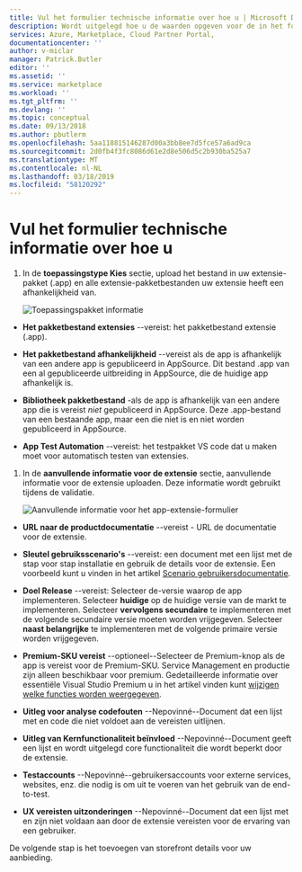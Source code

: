```yaml
---
title: Vul het formulier technische informatie over hoe u | Microsoft Docs
description: Wordt uitgelegd hoe u de waarden opgeven voor de in het formulier technische informatie voor een nieuwe Dynamics 365 Business Central-app.
services: Azure, Marketplace, Cloud Partner Portal,
documentationcenter: ''
author: v-miclar
manager: Patrick.Butler
editor: ''
ms.assetid: ''
ms.service: marketplace
ms.workload: ''
ms.tgt_pltfrm: ''
ms.devlang: ''
ms.topic: conceptual
ms.date: 09/13/2018
ms.author: pbutlerm
ms.openlocfilehash: 5aa118815146287d00a3bb8ee7d5fce57a6ad9ca
ms.sourcegitcommit: 2d0fb4f3fc8086d61e2d8e506d5c2b930ba525a7
ms.translationtype: MT
ms.contentlocale: nl-NL
ms.lasthandoff: 03/18/2019
ms.locfileid: "58120292"
---
```

<a name="how-to-fill-out-the-technical-info-form"></a>Vul het formulier technische informatie over hoe u
===========================================

1.  In de **toepassingstype Kies** sectie, upload het bestand in uw extensie-pakket (.app) en alle extensie-pakketbestanden uw extensie heeft een afhankelijkheid van.

    ![Toepassingspakket informatie](./media/d365-financials/image015.png)

-   **Het pakketbestand extensies** --vereist: het pakketbestand extensie (.app).

-   **Het pakketbestand afhankelijkheid** --vereist als de app is afhankelijk van een andere app is gepubliceerd in AppSource. Dit bestand .app van een al gepubliceerde uitbreiding in AppSource, die de huidige app afhankelijk is. 

-   **Bibliotheek pakketbestand** -als de app is afhankelijk van een andere app die is vereist *niet* gepubliceerd in AppSource. Deze .app-bestand van een bestaande app, maar een die niet is en niet worden gepubliceerd in AppSource.

-   **App Test Automation** --vereist: het testpakket VS code dat u maken moet voor automatisch testen van extensies.

1. In de **aanvullende informatie voor de extensie** sectie, aanvullende informatie voor de extensie uploaden. Deze informatie wordt gebruikt tijdens de validatie.

   ![Aanvullende informatie voor het app-extensie-formulier](./media/d365-financials/image016.png)


-   **URL naar de productdocumentatie** --vereist - URL de documentatie voor de extensie.

-   **Sleutel gebruiksscenario's** --vereist: een document met een lijst met de stap voor stap installatie en gebruik de details voor de extensie. Een voorbeeld kunt u vinden in het artikel [Scenario gebruikersdocumentatie](https://docs.microsoft.com/dynamics-nav/compliance/apptest-userscenario/).

-   **Doel Release** --vereist: Selecteer de-versie waarop de app implementeren. Selecteer **huidige** op de huidige versie van de markt te implementeren. Selecteer **vervolgens secundaire** te implementeren met de volgende secundaire versie moeten worden vrijgegeven. Selecteer **naast belangrijke** te implementeren met de volgende primaire versie worden vrijgegeven.

-   **Premium-SKU vereist** --optioneel--Selecteer de Premium-knop als de app is vereist voor de Premium-SKU. Service Management en productie zijn alleen beschikbaar voor premium. Gedetailleerde informatie over essentiële Visual Studio Premium u in het artikel vinden kunt [wijzigen welke functies worden weergegeven](https://docs.microsoft.com/dynamics365/financials/ui-experiences).

-   **Uitleg voor analyse codefouten** --Nepovinné--Document dat een lijst met en code die niet voldoet aan de vereisten uitlijnen.

-   **Uitleg van Kernfunctionaliteit beïnvloed** --Nepovinné--Document geeft een lijst en wordt uitgelegd core functionaliteit die wordt beperkt door de extensie.

-   **Testaccounts** --Nepovinné--gebruikersaccounts voor externe services, websites, enz. die nodig is om uit te voeren van het gebruik van de end-to-test.

-   **UX vereisten uitzonderingen** --Nepovinné--Document dat een lijst met en zijn niet voldaan aan door de extensie vereisten voor de ervaring van een gebruiker.

De volgende stap is het toevoegen van storefront details voor uw aanbieding.
